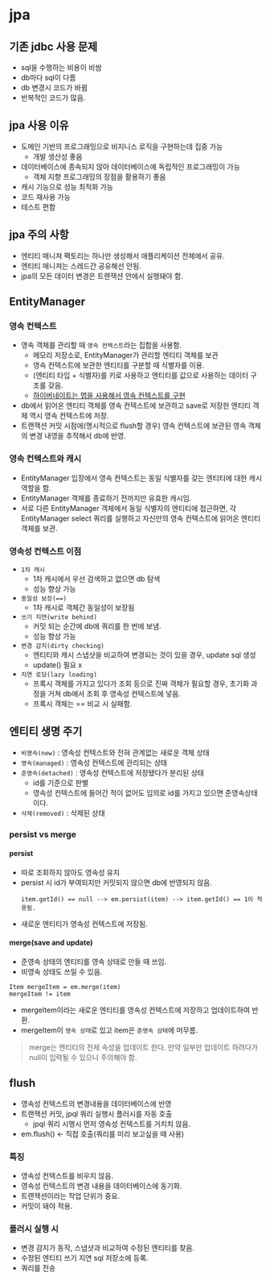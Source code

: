 # jpa

## 기존 jdbc 사용 문제

- sql을 수행하는 비용이 비쌈
- db마다 sql이 다름
- db 변경시 코드가 바뀜
- 반복적인 코드가 많음.

## jpa 사용 이유

- 도메인 기반의 프로그래밍으로 비지니스 로직을 구현하는데 집중 가능
    - 개발 생산성 좋음
- 데이터베이스에 종속되지 않아 데이터베이스에 독립적인 프로그래밍이 가능
    - 객체 지향 프로그래밍의 장점을 활용하기 좋음
- 캐시 기능으로 성능 최적화 가능
- 코드 재사용 가능
- 테스트 편함

## jpa 주의 사항

- 엔티티 매니져 팩토리는 하나만 생성해서 애플리케이션 전체에서 공유.
- 엔티티 매니져는 스레드간 공유해선 안됨.
- jpa의 모든 데이터 변경은 트랜잭션 안에서 실행돼야 함.

## EntityManager

### 영속 컨텍스트

- 영속 객체를 관리할 때 `영속 컨텍스트`라는 집합을 사용함.
    - 메모리 저장소로, EntityManager가 관리할 엔티티 객체를 보관
    - 영속 컨텍스트에 보관한 엔티티를 구분할 때 식별자를 이용.
    - (엔티티 타입 + 식별자)를 키로 사용하고 엔티티를 값으로 사용하는 데이터 구조를 갖음.
    - <u>하이버네이트는 맵을 사용해서 영속 컨텍스트를 구현</u>
- db에서 읽어온 엔티티 객체를 영속 컨텍스트에 보관하고 save로 저장한 엔티티 객체 역시 영속 컨텍스트에 저장.
- 트랜잭션 커밋 시점에(명시적으로 flush할 경우) 영속 컨텍스트에 보관된 영속 객체의 변경 내영을 추적해서 db에 반영.

### 영속 컨텍스트와 캐시

- EntityManager 입장에서 영속 컨텍스트는 동일 식별자를 갖는 엔티티에 대한 캐시 역할을 함.
- EntityManager 객체를 종료하기 전까지만 유효한 캐시임.
- 서로 다른 EntityManager 객체에서 동일 식별자의 엔티티에 접근하면, 각 EntityManager select 쿼리를 실행하고 자신만의 영속 컨텍스트에 읽어온 엔티티 객체를 보관.

### 영속성 컨텍스트 이점

- `1차 캐시`
    - 1차 캐시에서 우선 검색하고 없으면 db 탐색
    - 성능 향상 가능
- `동일성 보장(==)`
    - 1차 캐시로 객체간 동일성이 보장됨
- `쓰기 지연(write behind)`
    - 커밋 되는 순간에 db에 쿼리를 한 번에 보냄.
    - 성능 향상 가능
- `변경 감지(dirty checking)`
    - 엔티티와 캐시 스냅샷을 비교하여 변경되는 것이 있을 경우, update sql 생성
    - update() 필요 x
- `지연 로딩(lazy loading)`
    - 프록시 객체를 가지고 있다가 조회 등으로 진짜 객체가 필요할 경우, 초기화 과정을 거쳐 db에서 조회 후 영속성 컨텍스트에 넣음.
    - 프록시 객체는 == 비교 시 실패함.

## 엔티티 생명 주기

- `비영속(new)` : 영속성 컨텍스트와 전혀 관계없는 새로운 객체 상태
- `영속(managed)` : 영속성 컨텍스트에 관리되는 상태
- `준영속(detached)` : 영속성 컨텍스트에 저장됐다가 분리된 상태
    - id를 기준으로 판별
    - 영속성 컨텍스트에 들어간 적이 없어도 임의로 id를 가지고 있으면 준영속상태이다.
- `삭제(removed)` : 삭제된 상태

### persist vs merge

#### persist

- 따로 조회하지 않아도 영속성 유지
- persist 시 id가 부여되지만 커밋되지 않으면 db에 반영되지 않음.
   ```
  item.getId() == null --> em.persist(item) --> item.getId() == 1이 적용됨.
   ```
- 새로운 엔티티가 영속성 컨텍스트에 저장됨.

#### merge(save and update)

- 준영속 상태의 엔티티를 영속 상태로 만들 때 쓰임.
- 비영속 상태도 쓰일 수 있음.

```
Item mergeItem = em.merge(item)
mergeItem != item
```

- mergeItem이라는 새로운 엔티티를 영속성 컨텍스트에 저장하고 업데이트하여 반환.
- mergeItem이 `영속 상태`로 있고 item은 `준영속 상태`에 머무름.

> merge는 엔티티의 전체 속성을 업데이트 한다. 만약 일부만 업데이트 하려다가 null이 입력될 수 있으니 주의해야 함.

## flush

- 영속성 컨텍스트의 변경내용을 데이터베이스에 반영
- 트랜잭션 커밋, jpql 쿼리 실행시 플러시를 자동 호출
    - jpql 쿼리 시행시 먼저 영속성 컨텍스트를 거치치 않음.
- em.flush() <- 직접 호출(쿼리를 미리 보고싶을 때 사용)

### 특징

- 영속성 컨텍스트를 비우지 않음.
- 영속성 컨텍스트의 변경 내용을 데이터베이스에 동기화.
- 트랜잭션이라는 작업 단위가 중요.
- 커밋이 돼야 적용.

### 플러시 실행 시

- 변경 감지가 동작, 스냅샷과 비교하여 수정된 엔티티를 찾음.
- 수정된 엔티티 쓰기 지연 sql 저장소에 등록.
- 쿼리를 전송